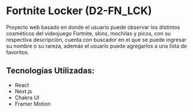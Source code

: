 # Fortnite Locker (D2-FN_LCK)
Proyecto web basado en donde el usuario puede observar los distintos cosméticos del videojuego Fortnite, skins, mochilas y picos, con su respectiva descripción, cuenta con buscador en el que se puede ingresar su nombre o su rareza, además el usuario puede agregarlos a una lista de favoritos.

## Tecnologías Utilizadas:
- React
- Next.js
- Chakra UI
- Framer Motion
